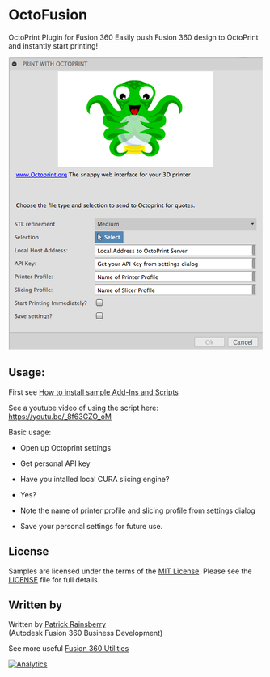 # OctoFusion
OctoPrint Plugin for Fusion 360
Easily push Fusion 360 design to OctoPrint and instantly start printing!

![Nester Cover](./Resources/OctoFusion_Cover.png)

## Usage:
First see [How to install sample Add-Ins and Scripts](https://rawgit.com/AutodeskFusion360/AutodeskFusion360.github.io/master/Installation.html)

See a youtube video of using the script here:
https://youtu.be/_8f63GZO_oM

Basic usage:
  * Open up Octoprint settings
  
  * Get personal API key
  
  * Have you intalled local CURA slicing engine?
  
  * Yes?
  
  * Note the name of printer profile and slicing profile from settings dialog
  
  * Save your personal settings for future use.

## License
Samples are licensed under the terms of the [MIT License](http://opensource.org/licenses/MIT). Please see the [LICENSE](LICENSE) file for full details.

## Written by

Written by [Patrick Rainsberry](https://twitter.com/prrainsberry) <br /> (Autodesk Fusion 360 Business Development)

See more useful [Fusion 360 Utilities](https://tapnair.github.io/index.html)

[![Analytics](https://ga-beacon.appspot.com/UA-41076924-3/OctoFusion)](https://github.com/igrigorik/ga-beacon)
